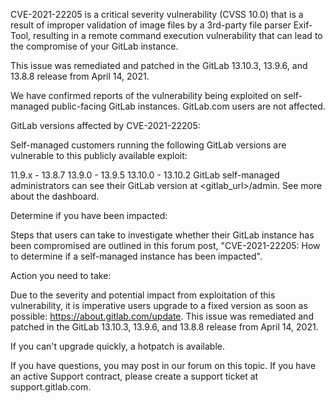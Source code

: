 CVE-2021-22205 is a critical severity vulnerability (CVSS 10.0) that is a result of improper validation of image files by a 3rd-party file parser Exif-Tool, resulting in a remote command execution vulnerability that can lead to the compromise of your GitLab instance.

This issue was remediated and patched in the GitLab 13.10.3, 13.9.6, and 13.8.8 release from April 14, 2021.

We have confirmed reports of the vulnerability being exploited on self-managed public-facing GitLab instances. GitLab.com users are not affected.

GitLab versions affected by CVE-2021-22205:

Self-managed customers running the following GitLab versions are vulnerable to this publicly available exploit:

11.9.x - 13.8.7
13.9.0 - 13.9.5
13.10.0 - 13.10.2
GitLab self-managed administrators can see their GitLab version at <gitlab_url>/admin. See more about the dashboard.

Determine if you have been impacted:

Steps that users can take to investigate whether their GitLab instance has been compromised are outlined in this forum post, "CVE-2021-22205: How to determine if a self-managed instance has been impacted".

Action you need to take:

Due to the severity and potential impact from exploitation of this vulnerability, it is imperative users upgrade to a fixed version as soon as possible: https://about.gitlab.com/update. This issue was remediated and patched in the GitLab 13.10.3, 13.9.6, and 13.8.8 release from April 14, 2021.

If you can't upgrade quickly, a hotpatch is available.

If you have questions, you may post in our forum on this topic. If you have an active Support contract, please create a support ticket at support.gitlab.com.